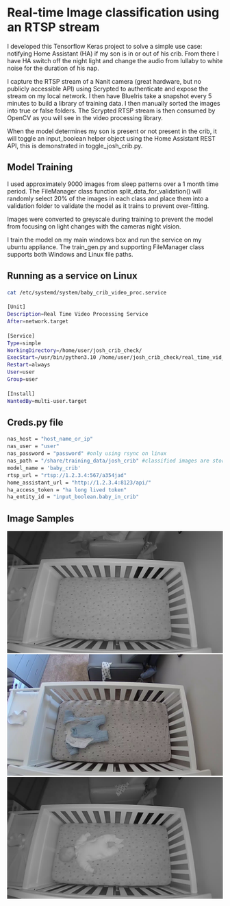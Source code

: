 # Real-time Image classification using an RTSP stream

I developed this Tensorflow Keras project to solve a simple use case: notifying Home Assistant (HA) if my son is in or out of his crib. From there I have HA switch off the night light and change the audio from lullaby to white noise for the duration of his nap.

I capture the RTSP stream of a Nanit camera (great hardware, but no publicly accessible API) using Scrypted to authenticate and expose the stream on my local network. I then have BlueIris take a snapshot every 5 minutes to build a library of training data. I then manually sorted the images into true or false folders. The Scrypted RTSP stream is then consumed by OpenCV as you will see in the video processing library.

When the model determines my son is present or not present in the crib, it will toggle an input_boolean helper object using the Home Assistant REST API, this is demonstrated in toggle_josh_crib.py.

## Model Training
I used approximately 9000 images from sleep patterns over a 1 month time period. The FileManager class function split_data_for_validation() will randomly select 20% of the images in each class and place them into a validation folder to validate the model as it trains to prevent over-fitting. 

Images were converted to greyscale during training to prevent the model from focusing on light changes with the cameras night vision.

I train the model on my main windows box and run the service on my ubuntu appliance. The train_gen.py and supporting FileManager class supports both Windows and Linux file paths.

## Running as a service on Linux
```bash
cat /etc/systemd/system/baby_crib_video_proc.service

[Unit]
Description=Real Time Video Processing Service
After=network.target

[Service]
Type=simple
WorkingDirectory=/home/user/josh_crib_check/
ExecStart=/usr/bin/python3.10 /home/user/josh_crib_check/real_time_vid_proc.py
Restart=always
User=user
Group=user

[Install]
WantedBy=multi-user.target

```
## Creds.py file
```bash
nas_host = "host_name_or_ip"
nas_user = "user"
nas_password = "password" #only using rsync on linux
nas_path = "/share/training_data/josh_crib" #classified images are stored under here, for windows user the share/folder_name
model_name = 'baby_crib'
rtsp_url = "rtsp://1.2.3.4:567/a354jad"
home_assistant_url = "http://1.2.3.4:8123/api/"
ha_access_token = "ha long lived token"
ha_entity_id = "input_boolean.baby_in_crib"
```

## Image Samples
<p align="left">
  <img src="assets/false1.jpg" alt="false">
  <img src="assets/false2.jpg" alt="false">
  <img src="assets/true1.jpg" alt="true">
</p>